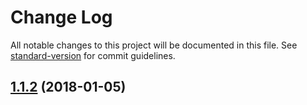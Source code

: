 # Change Log

All notable changes to this project will be documented in this file. See [standard-version](https://github.com/conventional-changelog/standard-version) for commit guidelines.

<a name="1.1.2"></a>
## [1.1.2](https://github.com/webpack-contrib/mocha-loader/compare/v1.1.1...v1.1.2) (2018-01-05)
